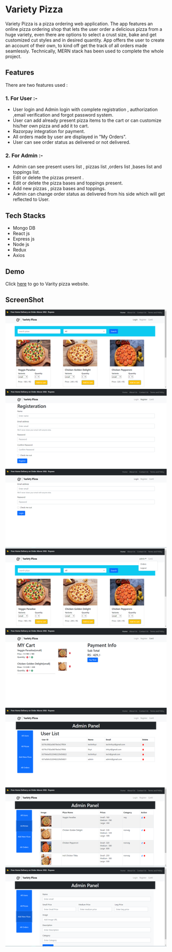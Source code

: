 
# Variety Pizza

Variety Pizza is a pizza ordering web application.
The app features an online pizza ordering shop that lets the user order a delicious pizza from a huge variety, even there are options to select a crust size, bake and get customized cut styles and in desired quantity.
App offers the user to create an account of their own, to kind off get the track of all orders made seamlessly.
Technically, MERN stack has been used to complete the whole project.


## Features
There are two features used :
### 1. For User :-
* User login and Admin login with complete registration , authorization ,email verification and forgot password system.
* User can add already present pizza items to the cart or can customize his/her own pizza and add it to cart.
* Razorpay integration for payment.
* All orders made by user are displayed in "My Orders".
* User can see order status as delivered or not delivered.
### 2. For Admin :-
* Admin can see present users list , pizzas list ,orders list ,bases list and toppings list.
* Edit or delete the pizzas present .
* Edit or delete the pizza bases and toppings present.
* Add new pizzas , pizza bases and toppings.
* Admin can change order status as delivered from his side which will get reflected to User.

## Tech Stacks
* Mongo DB
* React js
* Express js
* Node js
* Redux 
* Axios

## Demo
Click [here](https://variety-pizza.herokuapp.com/register) to go to Varity pizza website.

## ScreenShot
![alt text](https://github.com/Supriyabce/VarietyPizza/blob/main/screenshot/3.png)
![alt text](https://github.com/Supriyabce/VarietyPizza/blob/main/screenshot/1.png)
![alt text](https://github.com/Supriyabce/VarietyPizza/blob/main/screenshot/2.png)
![alt text](https://github.com/Supriyabce/VarietyPizza/blob/main/screenshot/8.png)
![alt text](https://github.com/Supriyabce/VarietyPizza/blob/main/screenshot/4.png)
![alt text](https://github.com/Supriyabce/VarietyPizza/blob/main/screenshot/5.png)
![alt text](https://github.com/Supriyabce/VarietyPizza/blob/main/screenshot/6.png)
![alt text](https://github.com/Supriyabce/VarietyPizza/blob/main/screenshot/7.png)

